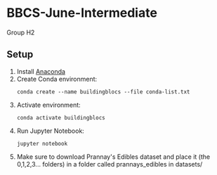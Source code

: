 # BBCS-June-Intermediate
Group H2

## Setup

1. Install [Anaconda](https://docs.anaconda.com/free/anaconda/install/)
1. Create Conda environment:
    ```
    conda create --name buildingblocs --file conda-list.txt
    ```
1. Activate environment:
    ```
    conda activate buildingblocs
    ```
1. Run Jupyter Notebook:
    ```
    jupyter notebook
    ```
1. Make sure to download Prannay's Edibles dataset and place it (the 0,1,2,3... folders) in a folder called prannays_edibles in datasets/